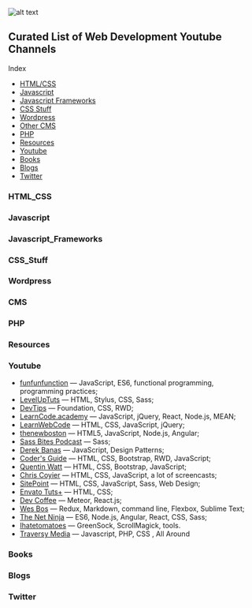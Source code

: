 

![alt text](http://i.imgur.com/9mSyuft.png)


## Curated List of Web Development Youtube Channels


Index

* [HTML/CSS](#html_css)  
* [Javascript](#javascript)
* [Javascript Frameworks](#javascript_frameworks)
* [CSS Stuff](#css_stuff)  
* [Wordpress](#wordpress)
* [Other CMS](#cms)
* [PHP](#php)  
* [Resources](#resources)
* [Youtube](#youtube)
* [Books](#books)
* [Blogs](#blogs)
* [Twitter](#twitter)

### HTML_CSS
### Javascript
### Javascript_Frameworks
### CSS_Stuff
### Wordpress
### CMS
### PHP
### Resources
### Youtube
- [funfunfunction](https://www.youtube.com/channel/UCO1cgjhGzsSYb1rsB4bFe4Q) — JavaScript, ES6, functional programming, programming practices;
- [LevelUpTuts](http://www.youtube.com/user/LevelUpTuts) — HTML, Stylus, CSS, Sass;
- [DevTips](http://www.youtube.com/user/DevTipsForDesigners) — Foundation, CSS, RWD;
- [LearnCode.academy](http://www.youtube.com/user/learncodeacademy) — JavaScript, jQuery, React, Node.js, MEAN;
- [LearnWebCode](http://www.youtube.com/user/LearnWebCode) — HTML, CSS, JavaScript, jQuery;
- [thenewboston](http://www.youtube.com/user/thenewboston) — HTML5, JavaScript, Node.js, Angular;
- [Sass Bites Podcast](http://www.youtube.com/user/sassbites) — Sass;
- [Derek Banas](http://www.youtube.com/user/derekbanas) — JavaScript, Design Patterns;
- [Coder's Guide](http://www.youtube.com/user/CodersGuide) — HTML, CSS, Bootstrap, RWD, JavaScript;
- [Quentin Watt](http://www.youtube.com/user/QuentinWatt) — HTML, CSS, Bootstrap, JavaScript;
- [Chris Coyier](http://www.youtube.com/user/realcsstricks) — HTML, CSS, JavaScript, a lot of screencasts;
- [SitePoint](https://www.youtube.com/user/SitePoint) — HTML, CSS, JavaScript, Sass, Web Design;
- [Envato Tuts+](https://www.youtube.com/channel/UC8lxnUR_CzruT2KA6cb7p0Q) — HTML, CSS;
- [Dev Coffee](https://www.youtube.com/channel/UCqr-7GDVTsdNBCeufvERYuw) — Meteor, React.js;
- [Wes Bos](https://www.youtube.com/user/wesbos) — Redux, Markdown, command line, Flexbox, Sublime Text;
- [The Net Ninja](https://www.youtube.com/channel/UCW5YeuERMmlnqo4oq8vwUpg) — ES6, Node.js, Angular, React, CSS, Sass;
- [Ihatetomatoes](https://www.youtube.com/user/ihatetomatoesblog) — GreenSock, ScrollMagick, tools.
- [Traversy Media](https://www.youtube.com/user/TechGuyWeb) — Javascript, PHP, CSS , All Around
### Books
### Blogs
### Twitter